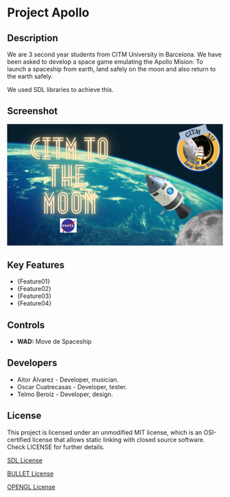 # Project Apollo

## Description

We are 3 second year students from CITM University in Barcelona. We have been asked to develop a space game emulating the Apollo Mision: To launch a spaceship from earth, land safely on the moon and also return to the earth safely.

We used SDL libraries to achieve this.

## Screenshot
![](Screenshots/portrait.png)

## Key Features

 - {Feature01}
 - {Feature02}
 - {Feature03}
 - {Feature04}
 
## Controls

 - **WAD:** Move de Spaceship

## Developers

 - Aitor Álvarez - Developer, musician.
 - Oscar Cuatrecasas - Developer, tester.
 - Telmo Beroiz - Developer, design.

## License

This project is licensed under an unmodified MIT license, which is an OSI-certified license that allows static linking with closed source software. Check LICENSE for further details.

[SDL License](https://www.libsdl.org/license.php)

[BULLET License](https://opensource.org/licenses/Zlib)

[OPENGL License](https://www.opengl.org/about/#11)
